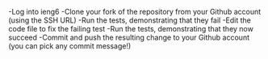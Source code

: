 -Log into ieng6
-Clone your fork of the repository from your Github account (using the SSH URL)
-Run the tests, demonstrating that they fail
-Edit the code file to fix the failing test
-Run the tests, demonstrating that they now succeed
-Commit and push the resulting change to your Github account (you can pick any commit message!)
